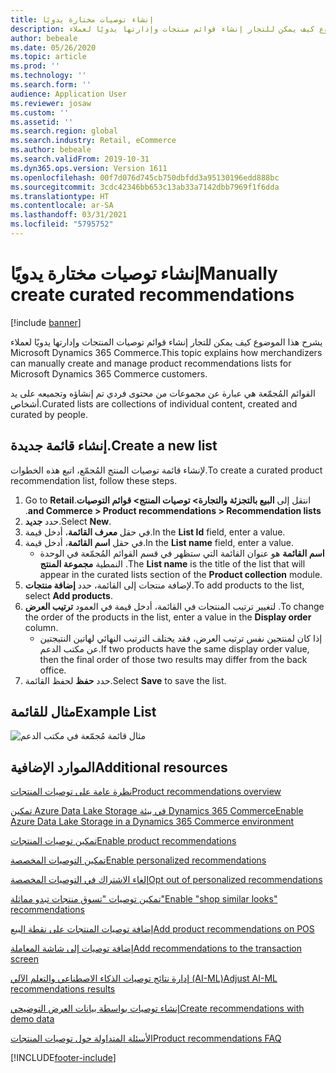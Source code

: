 ```yaml
---
title: إنشاء توصيات مختارة يدويًا
description: يشرح هذا الموضوع كيف يمكن للتجار إنشاء قوائم منتجات وإدارتها يدويًا لعملاء Microsoft Dynamics 365 Commerce.
author: bebeale
ms.date: 05/26/2020
ms.topic: article
ms.prod: ''
ms.technology: ''
ms.search.form: ''
audience: Application User
ms.reviewer: josaw
ms.custom: ''
ms.assetid: ''
ms.search.region: global
ms.search.industry: Retail, eCommerce
ms.author: bebeale
ms.search.validFrom: 2019-10-31
ms.dyn365.ops.version: Version 1611
ms.openlocfilehash: 00f7d076d745cb750dbfdd3a95130196edd888bc
ms.sourcegitcommit: 3cdc42346bb653c13ab33a7142dbb7969f1f6dda
ms.translationtype: HT
ms.contentlocale: ar-SA
ms.lasthandoff: 03/31/2021
ms.locfileid: "5795752"
---
```

# <a name="manually-create-curated-recommendations"></a><span data-ttu-id="796c0-103">إنشاء توصيات مختارة يدويًا</span><span class="sxs-lookup"><span data-stu-id="796c0-103">Manually create curated recommendations</span></span>

[!include [banner](includes/banner.md)]

<span data-ttu-id="796c0-104">يشرح هذا الموضوع كيف يمكن للتجار إنشاء قوائم توصيات المنتجات وإدارتها يدويًا لعملاء Microsoft Dynamics 365 Commerce.</span><span class="sxs-lookup"><span data-stu-id="796c0-104">This topic explains how merchandizers can manually create and manage product recommendations lists for Microsoft Dynamics 365 Commerce customers.</span></span>

<span data-ttu-id="796c0-105">القوائم المُجمّعة هي عبارة عن مجموعات من محتوى فردي تم إنشاؤه وتجميعه على يد أشخاص.</span><span class="sxs-lookup"><span data-stu-id="796c0-105">Curated lists are collections of individual content, created and curated by people.</span></span>  

## <a name="create-a-new-list"></a><span data-ttu-id="796c0-106">إنشاء قائمة جديدة.</span><span class="sxs-lookup"><span data-stu-id="796c0-106">Create a new list</span></span>

<span data-ttu-id="796c0-107">لإنشاء قائمة توصيات المنتج المُجمّع، اتبع هذه الخطوات.</span><span class="sxs-lookup"><span data-stu-id="796c0-107">To create a curated product recommendation list, follow these steps.</span></span>

1. <span data-ttu-id="796c0-108">انتقل إلى ‏‫‏‫**البيع بالتجزئة والتجارة&gt; توصيات المنتج&gt; قوائم التوصيات**.</span><span class="sxs-lookup"><span data-stu-id="796c0-108">Go to **Retail and Commerce &gt; Product recommendations &gt; Recommendation lists**.</span></span>
1. <span data-ttu-id="796c0-109">حدد **جديد**.</span><span class="sxs-lookup"><span data-stu-id="796c0-109">Select **New**.</span></span>
1. <span data-ttu-id="796c0-110">في حقل **‏‫معرف القائمة‬**، أدخل قيمة.</span><span class="sxs-lookup"><span data-stu-id="796c0-110">In the **List Id** field, enter a value.</span></span>
1. <span data-ttu-id="796c0-111">في حقل **‏‫اسم القائمة‬**، أدخل قيمة.</span><span class="sxs-lookup"><span data-stu-id="796c0-111">In the **List name** field, enter a value.</span></span>
    - <span data-ttu-id="796c0-112">**اسم القائمة** هو عنوان القائمة التي ستظهر في قسم القوائم المُجمّعة في الوحدة النمطية **مجموعة المنتج** .</span><span class="sxs-lookup"><span data-stu-id="796c0-112">The **List name** is the title of the list that will appear in the curated lists section of the **Product collection** module.</span></span>
1. <span data-ttu-id="796c0-113">لإضافة منتجات إلى القائمة، حدد **إضافة منتجات**.</span><span class="sxs-lookup"><span data-stu-id="796c0-113">To add products to the list, select **Add products**.</span></span>
1. <span data-ttu-id="796c0-114">لتغيير ترتيب المنتجات في القائمة، أدخل قيمة في العمود **ترتيب العرض** .</span><span class="sxs-lookup"><span data-stu-id="796c0-114">To change the order of the products in the list, enter a value in the **Display order** column.</span></span>
    - <span data-ttu-id="796c0-115">إذا كان لمنتجين نفس ترتيب العرض، فقد يختلف الترتيب النهائي لهاتين النتيجتين عن مكتب الدعم.</span><span class="sxs-lookup"><span data-stu-id="796c0-115">If two products have the same display order value, then the final order of those two results may differ from the back office.</span></span>
1. <span data-ttu-id="796c0-116">حدد **حفظ** لحفظ القائمة.</span><span class="sxs-lookup"><span data-stu-id="796c0-116">Select **Save** to save the list.</span></span>

## <a name="example-list"></a><span data-ttu-id="796c0-117">مثال للقائمة</span><span class="sxs-lookup"><span data-stu-id="796c0-117">Example List</span></span>

![مثال قائمة مُجمّعة في مكتب الدعم](./media/examplecuratedrecolist.png)

## <a name="additional-resources"></a><span data-ttu-id="796c0-119">الموارد الإضافية</span><span class="sxs-lookup"><span data-stu-id="796c0-119">Additional resources</span></span>

[<span data-ttu-id="796c0-120">نظرة عامة على توصيات المنتجات</span><span class="sxs-lookup"><span data-stu-id="796c0-120">Product recommendations overview</span></span>](product-recommendations.md)

[<span data-ttu-id="796c0-121">تمكين Azure Data Lake Storage في بيئة Dynamics 365 Commerce</span><span class="sxs-lookup"><span data-stu-id="796c0-121">Enable Azure Data Lake Storage in a Dynamics 365 Commerce environment</span></span>](enable-adls-environment.md)

[<span data-ttu-id="796c0-122">تمكين توصيات المنتجات</span><span class="sxs-lookup"><span data-stu-id="796c0-122">Enable product recommendations</span></span>](enable-product-recommendations.md)

[<span data-ttu-id="796c0-123">تمكين التوصيات المخصصة</span><span class="sxs-lookup"><span data-stu-id="796c0-123">Enable personalized recommendations</span></span>](personalized-recommendations.md)

[<span data-ttu-id="796c0-124">إلغاء الاشتراك في التوصيات المخصصة</span><span class="sxs-lookup"><span data-stu-id="796c0-124">Opt out of personalized recommendations</span></span>](personalization-gdpr.md)

[<span data-ttu-id="796c0-125">تمكين توصيات "تسوق منتجات تبدو مماثلة"</span><span class="sxs-lookup"><span data-stu-id="796c0-125">Enable "shop similar looks" recommendations</span></span>](shop-similar-looks.md)

[<span data-ttu-id="796c0-126">إضافة توصيات المنتجات على نقطة البيع</span><span class="sxs-lookup"><span data-stu-id="796c0-126">Add product recommendations on POS</span></span>](product.md)

[<span data-ttu-id="796c0-127">إضافة توصيات إلى شاشة المعاملة</span><span class="sxs-lookup"><span data-stu-id="796c0-127">Add recommendations to the transaction screen</span></span>](add-recommendations-control-pos-screen.md)

[<span data-ttu-id="796c0-128">إدارة نتائج توصيات الذكاء الاصطناعي والتعلم الآلي (AI-ML)</span><span class="sxs-lookup"><span data-stu-id="796c0-128">Adjust AI-ML recommendations results</span></span>](modify-product-recommendation-results.md)

[<span data-ttu-id="796c0-129">إنشاء توصيات بواسطة بيانات العرض التوضيحي</span><span class="sxs-lookup"><span data-stu-id="796c0-129">Create recommendations with demo data</span></span>](product-recommendations-demo-data.md)

[<span data-ttu-id="796c0-130">الأسئلة المتداولة حول توصيات المنتجات</span><span class="sxs-lookup"><span data-stu-id="796c0-130">Product recommendations FAQ</span></span>](faq-recommendations.md)


[!INCLUDE[footer-include](../includes/footer-banner.md)]